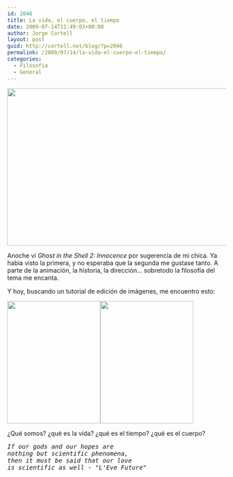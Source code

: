 ```yaml
---
id: 2046
title: La vida, el cuerpo, el tiempo
date: 2009-07-14T11:49:03+00:00
author: Jorge Cortell
layout: post
guid: http://cortell.net/blog/?p=2046
permalink: /2009/07/14/la-vida-el-cuerpo-el-tiempo/
categories:
  - Filosofí­a
  - General
---
```

<img class="aligncenter" title="Ghost in the Shell 2 Innocence" src="http://www.cyberpunkreview.com/images/gits-innocence2.jpg" alt="" width="640" height="361" />

Anoche vi _Ghost in the Shell 2: Innocence_ por sugerencia de mi chica. Ya había visto la primera, y no esperaba que la segunda me gustase tanto. A parte de la animación, la historia, la dirección&#8230; sobretodo la filosofía del tema me encanta.

Y hoy, buscando un tutorial de edición de imágenes, me encuentro esto:

<img class="alignleft" title="chica original" src="http://www.exguides.org/photoshop-tutorials/images-age/40004_kt_step01a.jpg" alt="" width="214" height="281" /><img class="alignleft" title="chica envejecida" src="http://www.exguides.org/photoshop-tutorials/images-age/40004_kt_step20.jpg" alt="" width="214" height="281" />

¿Qué somos? ¿qué es la vida? ¿qué es el tiempo? ¿qué es el cuerpo?

<pre><em>If our gods and our hopes are
nothing but scientific phenomena,</em>
<em>then it must be said that our love
is scientific as well - "L'Eve Future"</em></pre>